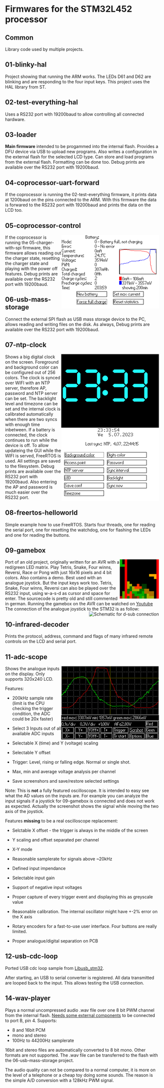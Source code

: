 # Firmwares for the STM32L452 processor

## Common

Library code used by multiple projects.

## 01-blinky-hal

Project showing that running the ARM works. The LEDs D61 and D62 are blinking and
are responding to the four input keys. This project uses the HAL library from ST.

## 02-test-everything-hal

Uses a RS232 port with 19200baud to allow controlling all connected hardware.

## 03-loader

__Main firmware__ intended to be progammed into the internal flash.
Provides a DFU device via USB to upload new programs.
Also writes a configuration in the external flash for the selected LCD type.
Can store and load programs from the external flash. Formatting can be done too.
Debug prints are available over the RS232 port with 19200baud.


## 04-coprocessor-uart-forward

If the coprocessor is running the 02-test-everything firmware, it prints data at 1200baud on the pins connected to the ARM.
With this firmware the data is forwared to the RS232 port with 19200baud and prints the data on the LCD too.

## 05-coprocessor-control

<img align="right" src="../../img/screenshot-battery-charged.png" alt="Screenshot after charging the battery">

If the coprocessor is running the 05-charger-with-spi firmware, this firmware allows reading out the charger state, resetting
the charger state and playing with the power off features.
Debug prints are available over the RS232 port with 19200baud.

## 06-usb-mass-storage

Connect the external SPI flash as USB mass storage device to the PC, allows reading and writing files on the disk.
As always, Debug prints are available over the RS232 port with 19200baud.

## 07-ntp-clock

<img align="right" src="../../img/screenshot-clock-big.png" alt="Screenshot of the big clock">

<img align="right" src="../../img/screenshot-clock-config.png" alt="Screenshot of the configuration">

Shows a big digital clock on the screen. Foreground and background color can be configured out of 256 colors.
The clock is synced over WIFI with an NTP server, therefore AP, password and NTP server can be set.
The backlight level and timezone can be set and the internal clock is calibrated automatically
when there are two syncs with enough time inbetween.
If a battery is connected, the clock continues to run while the device is off.
To allow updateing the GUI while the WIFI is served, FreeRTOS is used.
All settings are saved to the filesystem.
Debug prints are available over the RS232 port with 19200baud.
Also entering the AP and password is much easier over the RS232 port.

## 08-freertos-helloworld
Simple example how to use FreeRTOS.
Starts four threads, one for reading the serial port, one for resetting the watchdog, one for flashing the LEDs and one for reading the buttons.

## 09-gamebox

<img align="right" src="../../img/screenshot-gamebox.png" alt="Screenshot of the gamebox, playing tetris">

Port of an old project, originally written for an AVR with a red/green LED matrix.
Play Tetris, Snake, Four winns, Reversi, Race or Pong with just 16x16 pixels and 4 bit colors.
Also contains a demo.
Best used with an analogue joystick. But the input keys work too.
Tetris, Snake, Four winns, Reversi can also be played over the RS232 input, using w-a-s-d as cursor and space for enter.
The sourcecode is pretty old and still commented in german.
Running the gamebox on the AVR can be watched on [Youtube](https://www.youtube.com/watch?v=83r08iD9ZAA)
The connection of the analogue joystick to the STM32 is as follow:
<img align="right" src="09-gamebox/arm/image128x128.ppm" alt="Schematic for d-sub connection">

## 10-infrared-decoder

Prints the protocol, address, command and flags of many infrared remote controls on the LCD and
serial port.

## 11-adc-scope

<img align="right" src="../../img/screenshot-scope.png" alt="Screenshot of the scope">

Shows the analogue inputs on the display. Only supports 320x240 LCD.

Features:

- 200kHz sample rate (limit is the CPU checking the trigger condition, the ADC could be 20x faster)

- Select 3 Inputs out of all available ADC inputs

- Selectable X (time) and Y (voltage) scaling

- Selectable Y offset

- Trigger: Level, rising or falling edge. Normal or single shot.

- Max, min and average voltage analysis per channel

- Save screenshors and save/restore selected settings

Note: This is __not__ a fully featured oscilloscope.
It is intended to easy see what the AD values on the inputs are.
For example you can analyze the input signals if a joystick for 09-gamebox is connected and does not work as expected.
Actually the screenshot shows the signal while moving the two axis of the joystick.

Features __missing__ to be a real oscilloscope replacement:

- Selctable X offset - the trigger is always in the middle of the screen

- Y scaling and offset separated per channel

- X-Y mode

- Reasonable samplerate for signals above ~20kHz

- Defined input impendance

- Selectable input gain

- Support of negative input voltages

- Proper capture of every trigger event and displaying this as greyscale value

- Reasonable calibration. The internal oscillator might have +-2% error on the X axis

- Rotary encoders for a fast-to-use user interface. Four buttons are really limited.

- Proper analogue/digital separation on PCB

## 12-usb-cdc-loop

Ported USB cdc loop sample from [Libusb_stm32](https://github.com/dmitrystu/libusb_stm32).

After starting, an USB to serial converter is registered. All data transmitted are looped
back to the input. This allows testing the USB connection.


## 14-wav-player

Plays a normal uncompressed audio .wav file over one 8 bit PWM channel from the internal flash.
[Needs some external components](https://www.mikrocontroller.net/articles/Klangerzeugung#Lautsprecher) to be connected to port B, pin 4.
Supports:
- 8 and 16bit PCM
- mono and stereo
- 100Hz to 44200Hz samplerate

16bit and stereo files are automatically converted to 8 bit mono.
Other formats are not supported.
The .wav file can be transferred to the flash with the 06-usb-mass-storage project.

The audio quality can not be compared to a normal computer, it is more on the level of a telephone or a cheap toy doing some sounds.
The reason is the simple A/D conversion with a 128kHz PWM signal.
